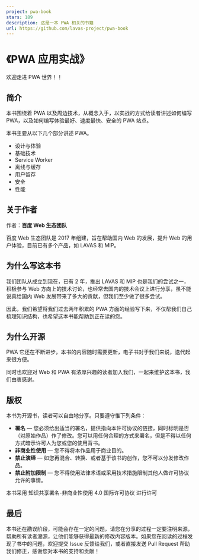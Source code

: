 ```yaml
---
project: pwa-book
stars: 189
description: 这是一本 PWA 相关的书籍
url: https://github.com/lavas-project/pwa-book
---
```


《PWA 应用实战》
==========

欢迎走进 PWA 世界！！

简介
--

本书围绕着 PWA 以及周边技术，从概念入手，以实战的方式给读者讲述如何编写 PWA，以及如何编写体验最好、速度最快、安全的 PWA 站点。

本书主要从以下几个部分讲述 PWA。

-   设计与体验
-   基础技术
-   Service Worker
-   离线与缓存
-   用户留存
-   安全
-   性能

关于作者
----

作者：**百度 Web 生态团队**

百度 Web 生态团队是 2017 年组建，旨在帮助国内 Web 的发展，提升 Web 的用户体验，目前已有多个产品，如 LAVAS 和 MIP。

为什么写这本书
-------

我们团队从成立到现在，已有 2 年，推出 LAVAS 和 MIP 也是我们的尝试之一，积极参与 Web 方向上的技术讨论，也经常去国内的技术会议上进行分享，虽不能说真给国内 Web 发展带来了多大的贡献，但我们至少做了很多尝试。

因此，我们希望将我们过去两年积累的 PWA 方面的经验写下来，不仅帮我们自己梳理知识结构，也希望这本书能帮助到正在读的您。

为什么开源
-----

PWA 它还在不断进步，本书的内容随时需要更新，电子书对于我们来说，迭代起来很方便。

同时也欢迎对 Web 和 PWA 有浓厚兴趣的读者加入我们，一起来维护这本书，我们由衷感谢。

版权
--

本书为开源书，读者可以自由地分享。只要遵守惟下列条件：

-   **署名** — 您必须给出适当的署名，提供指向本许可协议的链接，同时标明是否（对原始作品）作了修改。您可以用任何合理的方式来署名，但是不得以任何方式暗示许可人为您或您的使用背书。
-   **非商业性使用** — 您不得将本作品用于商业目的。
-   **禁止演绎** — 如您再混合、转换、或者基于该书的创作，您不可以分发修改作品。
-   **禁止附加限制** — 您不得使用法律术语或采用技术措施限制其他人做许可协议允许的事情。

本书采用 知识共享署名-非商业性使用 4.0 国际许可协议 进行许可

最后
--

本书还在勘误阶段，可能会存在一定的问题，请您在分享的过程一定要注明来源，帮助所有读者溯源，让他们能够获得最新的修改内容版本。如果您在阅读的过程发现了书中的问题，欢迎提交 Issue 反馈给我们，或者直接发送 Pull Request 帮助我们修正，感谢您对本书的支持和贡献！
